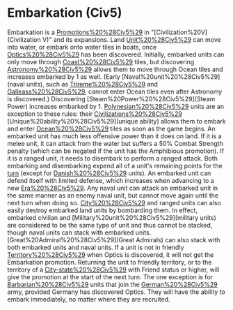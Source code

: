 # Embarkation (Civ5)

Embarkation is a [Promotions%20%28Civ5%29](promotion) in "[Civilization%20V](Civilization V)" and its expansions. Land [Unit%20%28Civ5%29](units) can move into water, or embark onto water tiles in boats, once [Optics%20%28Civ5%29](Optics) has been discovered. Initially, embarked units can only move through [Coast%20%28Civ5%29](Coast) tiles, but discovering [Astronomy%20%28Civ5%29](Astronomy) allows them to move through Ocean tiles and increases embarked by 1 as well. (Early [Naval%20unit%20%28Civ5%29](naval units), such as [Trireme%20%28Civ5%29](Triremes) and [Galleass%20%28Civ5%29](Galleasses), cannot enter Ocean tiles even after Astronomy is discovered.) Discovering [Steam%20Power%20%28Civ5%29](Steam Power) increases embarked by 1. [Polynesian%20%28Civ5%29](Polynesian) units are an exception to these rules: their [Civilizations%20%28Civ5%29](civilization's) [Unique%20ability%20%28Civ5%29](unique ability) allows them to embark and enter [Ocean%20%28Civ5%29](Ocean) tiles as soon as the game begins.
An embarked unit has much less offensive power than it does on land. If it is a melee unit, it can attack from the water but suffers a 50% Combat Strength penalty (which can be negated if the unit has the Amphibious promotion). If it is a ranged unit, it needs to disembark to perform a ranged attack. Both embarking and disembarking expend all of a unit's remaining points for the [turn](turn) (except for [Danish%20%28Civ5%29](Danish) units).
An embarked unit can defend itself with limited defense, which increases when advancing to a new [Era%20%28Civ5%29](era). Any naval unit can attack an embarked unit in the same manner as an enemy naval unit, but cannot move again until the next turn when doing so. [City%20%28Civ5%29](Cities) and ranged units can also easily destroy embarked land units by bombarding them. In effect, embarked civilian and [Military%20unit%20%28Civ5%29](military units) are considered to be the same type of unit and thus cannot be stacked, though naval units can stack with embarked units. [Great%20Admiral%20%28Civ5%29](Great Admirals) can also stack with both embarked units and naval units.
If a unit is not in friendly [Territory%20%28Civ5%29](territory) when Optics is discovered, it will not get the Embarkation promotion. Returning the unit to friendly territory, or to the territory of a [City-state%20%28Civ5%29](city-state) with Friend status or higher, will give the promotion at the start of the next turn. The one exception is for [Barbarian%20%28Civ5%29](Barbarian) units that join the [German%20%28Civ5%29](German) army, provided Germany has discovered Optics. They will have the ability to embark immediately, no matter where they are recruited.